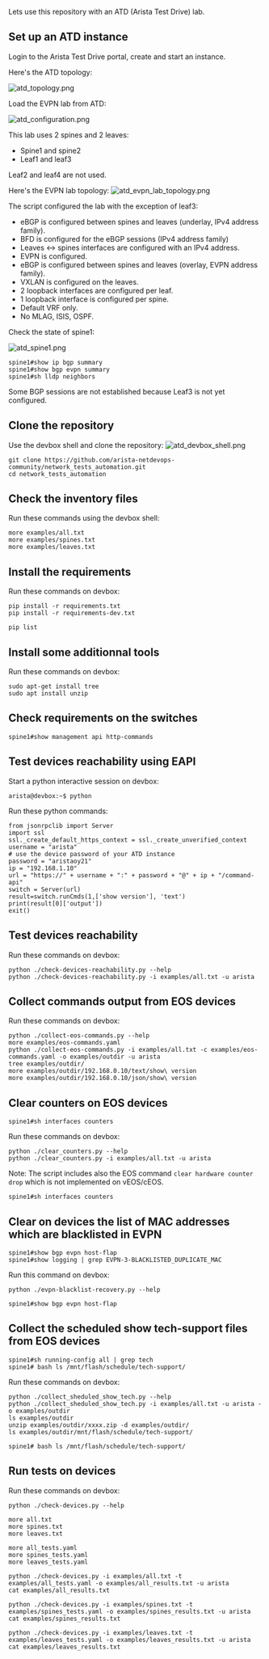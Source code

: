 Lets use this repository with an ATD (Arista Test Drive) lab.

## Set up an ATD instance

Login to the Arista Test Drive portal, create and start an instance.

Here's the ATD topology:

![atd_topology.png](atd_topology.png)

Load the EVPN lab from ATD:

![atd_configuration.png](atd_configuration.png)

This lab uses 2 spines and 2 leaves:
- Spine1 and spine2
- Leaf1 and leaf3

Leaf2 and leaf4 are not used.

Here's the EVPN lab topology:
![atd_evpn_lab_topology.png](atd_evpn_lab_topology.png)

The script configured the lab with the exception of leaf3:
- eBGP is configured between spines and leaves (underlay, IPv4 address family).
- BFD is configured for the eBGP sessions (IPv4 address family)
- Leaves <-> spines interfaces are configured with an IPv4 address.
- EVPN is configured.
- eBGP is configured between spines and leaves (overlay, EVPN address family).
- VXLAN is configured on the leaves.
- 2 loopback interfaces are configured per leaf.
- 1 loopback interface is configured per spine.
- Default VRF only.
- No MLAG, ISIS, OSPF.

Check the state of spine1:

![atd_spine1.png](atd_spine1.png)

```
spine1#show ip bgp summary
spine1#show bgp evpn summary
spine1#sh lldp neighbors
```
Some BGP sessions are not established because Leaf3 is not yet configured.  
## Clone the repository

Use the devbox shell and clone the repository:
![atd_devbox_shell.png](atd_devbox_shell.png)

```
git clone https://github.com/arista-netdevops-community/network_tests_automation.git
cd network_tests_automation
```

## Check the inventory files

Run these commands using the devbox shell:
```
more examples/all.txt
more examples/spines.txt
more examples/leaves.txt
```
## Install the requirements

Run these commands on devbox:
```
pip install -r requirements.txt
pip install -r requirements-dev.txt
```
```
pip list
```

## Install some additionnal tools

Run these commands on devbox:
```
sudo apt-get install tree
sudo apt install unzip
```

## Check requirements on the switches

```
spine1#show management api http-commands
```

## Test devices reachability using EAPI

Start a python interactive session on devbox:
```
arista@devbox:~$ python
```
Run these python commands:
```
from jsonrpclib import Server
import ssl
ssl._create_default_https_context = ssl._create_unverified_context
username = "arista"
# use the device password of your ATD instance
password = "aristaoy21"
ip = "192.168.1.10"
url = "https://" + username + ":" + password + "@" + ip + "/command-api"
switch = Server(url)
result=switch.runCmds(1,['show version'], 'text')
print(result[0]['output'])
exit()
```

## Test devices reachability

Run these commands on devbox:
```
python ./check-devices-reachability.py --help
python ./check-devices-reachability.py -i examples/all.txt -u arista
```

## Collect commands output from EOS devices

Run these commands on devbox:
```
python ./collect-eos-commands.py --help
more examples/eos-commands.yaml
python ./collect-eos-commands.py -i examples/all.txt -c examples/eos-commands.yaml -o examples/outdir -u arista
tree examples/outdir/
more examples/outdir/192.168.0.10/text/show\ version
more examples/outdir/192.168.0.10/json/show\ version
```

## Clear counters on EOS devices

```
spine1#sh interfaces counters
```
Run these commands on devbox:
```
python ./clear_counters.py --help
python ./clear_counters.py -i examples/all.txt -u arista
```
Note: The script includes also the EOS command `clear hardware counter drop` which is not implemented on vEOS/cEOS.
```
spine1#sh interfaces counters
```

## Clear on devices the list of MAC addresses which are blacklisted in EVPN

```
spine1#show bgp evpn host-flap
spine1#show logging | grep EVPN-3-BLACKLISTED_DUPLICATE_MAC
```
Run this command on devbox:
```
python ./evpn-blacklist-recovery.py --help
```
```
spine1#show bgp evpn host-flap
```

## Collect the scheduled show tech-support files from EOS devices

```
spine1#sh running-config all | grep tech
spine1# bash ls /mnt/flash/schedule/tech-support/
```
Run these commands on devbox:
```
python ./collect_sheduled_show_tech.py --help
python ./collect_sheduled_show_tech.py -i examples/all.txt -u arista -o examples/outdir
ls examples/outdir
unzip examples/outdir/xxxx.zip -d examples/outdir/
ls examples/outdir/mnt/flash/schedule/tech-support/
```
```
spine1# bash ls /mnt/flash/schedule/tech-support/
```

## Run tests on devices

Run these commands on devbox:
```
python ./check-devices.py --help
```
```
more all.txt
more spines.txt
more leaves.txt
```
```
more all_tests.yaml
more spines_tests.yaml
more leaves_tests.yaml
```
```
python ./check-devices.py -i examples/all.txt -t examples/all_tests.yaml -o examples/all_results.txt -u arista
cat examples/all_results.txt
```
```
python ./check-devices.py -i examples/spines.txt -t examples/spines_tests.yaml -o examples/spines_results.txt -u arista
cat examples/spines_results.txt
```
```
python ./check-devices.py -i examples/leaves.txt -t examples/leaves_tests.yaml -o examples/leaves_results.txt -u arista
cat examples/leaves_results.txt
```